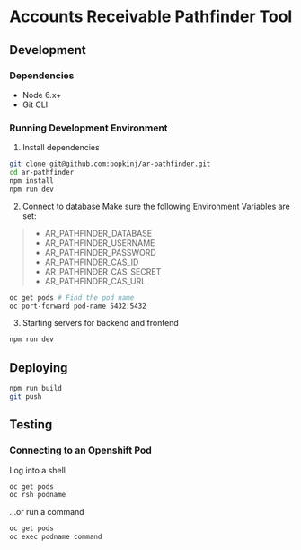 # Accounts Receivable Pathfinder Tool

## Development

### Dependencies
- Node 6.x+
- Git CLI
  
### Running Development Environment
1. Install dependencies
```bash
git clone git@github.com:popkinj/ar-pathfinder.git
cd ar-pathfinder
npm install
npm run dev
```

2. Connect to database
Make sure the following Environment Variables are set:
> - AR_PATHFINDER_DATABASE
> - AR_PATHFINDER_USERNAME
> - AR_PATHFINDER_PASSWORD
> - AR_PATHFINDER_CAS_ID
> - AR_PATHFINDER_CAS_SECRET
> - AR_PATHFINDER_CAS_URL

```bash
oc get pods # Find the pod name
oc port-forward pod-name 5432:5432
```

3. Starting servers for backend and frontend
```bash
npm run dev
```

## Deploying

```bash
npm run build
git push
```

## Testing
### Connecting to an Openshift Pod
Log into a shell
```bash
oc get pods
oc rsh podname
```

...or run a command
```bash
oc get pods
oc exec podname command
```

